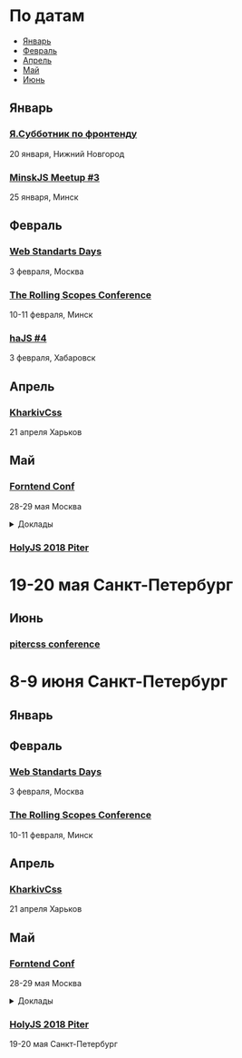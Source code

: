 # По датам

- [Январь](#Январь)
- [Февраль](#Февраль)
- [Апрель](#Апрель)
- [Май](#Май)
- [Июнь](#Июнь)

<!--
 -->
## Январь

### [Я.Субботник по фронтенду](https://www.it52.info/)

20 января, Нижний Новгород

### [MinskJS Meetup #3](https://www.facebook.com/events/376143919465636/)

25 января, Минск

## Февраль

### [Web Standarts Days](https://wsd.events/2018/02/03/)

3 февраля, Москва

### [The Rolling Scopes Conference](https://2018.conf.rollingscopes.com/)

10-11 февраля, Минск

### [haJS #4](https://hajs.ru/)

3 февраля, Хабаровск

## Апрель

### [KharkivCss](http://kharkivcss.org/)

21 апреля Харьков

## Май

### [Forntend Conf](http://frontendconf.ru/2018/)

28-29 мая Москва

<details>
  <summary>Доклады</summary>
  - Автоматизация фронтенда
  - Тестирование фронтенда
  - Быстродействие интерфейса и сети
  - Оффлайн и кэширование
  - Шаблонизаторы и препроцессоры
  - адаптивная вёрстка
</details>

### [HolyJS 2018 Piter](https://holyjs-piter.ru/)

19-20 мая Санкт-Петербург
=======

## Июнь

### [pitercss conference](https://pitercss.com/)

8-9 июня Санкт-Петербург
=======

<!--
 -->

## Январь

<!--
 -->
## Февраль

### [Web Standarts Days](https://wsd.events/2018/02/03/)

3 февраля, Москва

### [The Rolling Scopes Conference](https://2018.conf.rollingscopes.com/)

10-11 февраля, Минск

## Апрель

### [KharkivCss](http://kharkivcss.org/)

21 апреля Харьков

## Май

### [Forntend Conf](http://frontendconf.ru/2018/)

28-29 мая Москва

<details>
  <summary>Доклады</summary>
  - Автоматизация фронтенда
  - Тестирование фронтенда
  - Быстродействие интерфейса и сети
  - Оффлайн и кэширование
  - Шаблонизаторы и препроцессоры
  - адаптивная вёрстка
</details>

### [HolyJS 2018 Piter](https://holyjs-piter.ru/)

19-20 мая Санкт-Петербург
